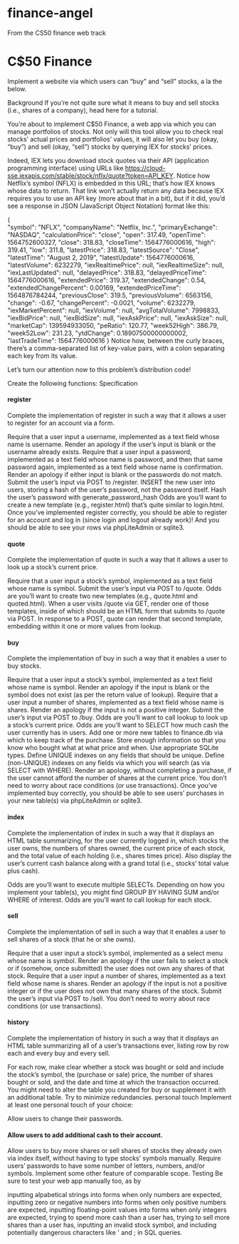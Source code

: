 # finance-angel
From the CS50 finance web track

# C$50 Finance
Implement a website via which users can “buy” and “sell” stocks, a la the below.

Background
If you’re not quite sure what it means to buy and sell stocks (i.e., shares of a company), head here for a tutorial.

You’re about to implement C$50 Finance, a web app via which you can manage portfolios of stocks. Not only will this tool allow you to check real stocks’ actual prices and portfolios’ values, it will also let you buy (okay, “buy”) and sell (okay, “sell”) stocks by querying IEX for stocks’ prices.

Indeed, IEX lets you download stock quotes via their API (application programming interface) using URLs like https://cloud-sse.iexapis.com/stable/stock/nflx/quote?token=API_KEY. Notice how Netflix’s symbol (NFLX) is embedded in this URL; that’s how IEX knows whose data to return. That link won’t actually return any data because IEX requires you to use an API key (more about that in a bit), but if it did, you’d see a response in JSON (JavaScript Object Notation) format like this:


{  
   "symbol": "NFLX",
   "companyName": "Netflix, Inc.",
   "primaryExchange": "NASDAQ",
   "calculationPrice": "close",
   "open": 317.49,
   "openTime": 1564752600327,
   "close": 318.83,
   "closeTime": 1564776000616,
   "high": 319.41,
   "low": 311.8,
   "latestPrice": 318.83,
   "latestSource": "Close",
   "latestTime": "August 2, 2019",
   "latestUpdate": 1564776000616,
   "latestVolume": 6232279,
   "iexRealtimePrice": null,
   "iexRealtimeSize": null,
   "iexLastUpdated": null,
   "delayedPrice": 318.83,
   "delayedPriceTime": 1564776000616,
   "extendedPrice": 319.37,
   "extendedChange": 0.54,
   "extendedChangePercent": 0.00169,
   "extendedPriceTime": 1564876784244,
   "previousClose": 319.5,
   "previousVolume": 6563156,
   "change": -0.67,
   "changePercent": -0.0021,
   "volume": 6232279,
   "iexMarketPercent": null,
   "iexVolume": null,
   "avgTotalVolume": 7998833,
   "iexBidPrice": null,
   "iexBidSize": null,
   "iexAskPrice": null,
   "iexAskSize": null,
   "marketCap": 139594933050,
   "peRatio": 120.77,
   "week52High": 386.79,
   "week52Low": 231.23,
   "ytdChange": 0.18907500000000002,
   "lastTradeTime": 1564776000616
}
Notice how, between the curly braces, there’s a comma-separated list of key-value pairs, with a colon separating each key from its value.

Let’s turn our attention now to this problem’s distribution code!

Create the following functions:
Specification
#### register
Complete the implementation of register in such a way that it allows a user to register for an account via a form.

Require that a user input a username, implemented as a text field whose name is username. Render an apology if the user’s input is blank or the username already exists.
Require that a user input a password, implemented as a text field whose name is password, and then that same password again, implemented as a text field whose name is confirmation. Render an apology if either input is blank or the passwords do not match.
Submit the user’s input via POST to /register.
INSERT the new user into users, storing a hash of the user’s password, not the password itself. Hash the user’s password with generate_password_hash Odds are you’ll want to create a new template (e.g., register.html) that’s quite similar to login.html.
Once you’ve implemented register correctly, you should be able to register for an account and log in (since login and logout already work)! And you should be able to see your rows via phpLiteAdmin or sqlite3.

#### quote
Complete the implementation of quote in such a way that it allows a user to look up a stock’s current price.

Require that a user input a stock’s symbol, implemented as a text field whose name is symbol.
Submit the user’s input via POST to /quote.
Odds are you’ll want to create two new templates (e.g., quote.html and quoted.html). When a user visits /quote via GET, render one of those templates, inside of which should be an HTML form that submits to /quote via POST. In response to a POST, quote can render that second template, embedding within it one or more values from lookup.
#### buy
Complete the implementation of buy in such a way that it enables a user to buy stocks.

Require that a user input a stock’s symbol, implemented as a text field whose name is symbol. Render an apology if the input is blank or the symbol does not exist (as per the return value of lookup).
Require that a user input a number of shares, implemented as a text field whose name is shares. Render an apology if the input is not a positive integer.
Submit the user’s input via POST to /buy.
Odds are you’ll want to call lookup to look up a stock’s current price.
Odds are you’ll want to SELECT how much cash the user currently has in users.
Add one or more new tables to finance.db via which to keep track of the purchase. Store enough information so that you know who bought what at what price and when.
Use appropriate SQLite types.
Define UNIQUE indexes on any fields that should be unique.
Define (non-UNIQUE) indexes on any fields via which you will search (as via SELECT with WHERE).
Render an apology, without completing a purchase, if the user cannot afford the number of shares at the current price.
You don’t need to worry about race conditions (or use transactions).
Once you’ve implemented buy correctly, you should be able to see users’ purchases in your new table(s) via phpLiteAdmin or sqlite3.

#### index
Complete the implementation of index in such a way that it displays an HTML table summarizing, for the user currently logged in, which stocks the user owns, the numbers of shares owned, the current price of each stock, and the total value of each holding (i.e., shares times price). Also display the user’s current cash balance along with a grand total (i.e., stocks’ total value plus cash).

Odds are you’ll want to execute multiple SELECTs. Depending on how you implement your table(s), you might find GROUP BY HAVING SUM and/or WHERE of interest.
Odds are you’ll want to call lookup for each stock.
#### sell
Complete the implementation of sell in such a way that it enables a user to sell shares of a stock (that he or she owns).

Require that a user input a stock’s symbol, implemented as a select menu whose name is symbol. Render an apology if the user fails to select a stock or if (somehow, once submitted) the user does not own any shares of that stock.
Require that a user input a number of shares, implemented as a text field whose name is shares. Render an apology if the input is not a positive integer or if the user does not own that many shares of the stock.
Submit the user’s input via POST to /sell.
You don’t need to worry about race conditions (or use transactions).
#### history
Complete the implementation of history in such a way that it displays an HTML table summarizing all of a user’s transactions ever, listing row by row each and every buy and every sell.

For each row, make clear whether a stock was bought or sold and include the stock’s symbol, the (purchase or sale) price, the number of shares bought or sold, and the date and time at which the transaction occurred.
You might need to alter the table you created for buy or supplement it with an additional table. Try to minimize redundancies.
personal touch
Implement at least one personal touch of your choice:

Allow users to change their passwords.
#### Allow users to add additional cash to their account.
Allow users to buy more shares or sell shares of stocks they already own via index itself, without having to type stocks’ symbols manually.
Require users’ passwords to have some number of letters, numbers, and/or symbols.
Implement some other feature of comparable scope.
Testing
Be sure to test your web app manually too, as by

inputting alpabetical strings into forms when only numbers are expected,
inputting zero or negative numbers into forms when only positive numbers are expected,
inputting floating-point values into forms when only integers are expected,
trying to spend more cash than a user has,
trying to sell more shares than a user has,
inputting an invalid stock symbol, and
including potentially dangerous characters like ' and ; in SQL queries.
